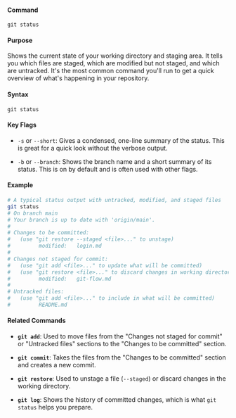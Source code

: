 #### **Command**

`git status`

#### **Purpose**

Shows the current state of your working directory and staging area. It tells you which files are staged, which are modified but not staged, and which are untracked. It's the most common command you'll run to get a quick overview of what's happening in your repository.

#### **Syntax**

`git status`

#### **Key Flags**

- `-s` or `--short`: Gives a condensed, one-line summary of the status. This is great for a quick look without the verbose output.
    
- `-b` or `--branch`: Shows the branch name and a short summary of its status. This is on by default and is often used with other flags.
    

#### **Example**


```bash
# A typical status output with untracked, modified, and staged files
git status
# On branch main
# Your branch is up to date with 'origin/main'.
#
# Changes to be committed:
#   (use "git restore --staged <file>..." to unstage)
#         modified:   login.md
#
# Changes not staged for commit:
#   (use "git add <file>..." to update what will be committed)
#   (use "git restore <file>..." to discard changes in working directory)
#         modified:   git-flow.md
#
# Untracked files:
#   (use "git add <file>..." to include in what will be committed)
#         README.md
```

#### **Related Commands**

- **`git add`**: Used to move files from the "Changes not staged for commit" or "Untracked files" sections to the "Changes to be committed" section.
    
- **`git commit`**: Takes the files from the "Changes to be committed" section and creates a new commit.
    
- **`git restore`**: Used to unstage a file (`--staged`) or discard changes in the working directory.
    
- **`git log`**: Shows the history of committed changes, which is what `git status` helps you prepare.